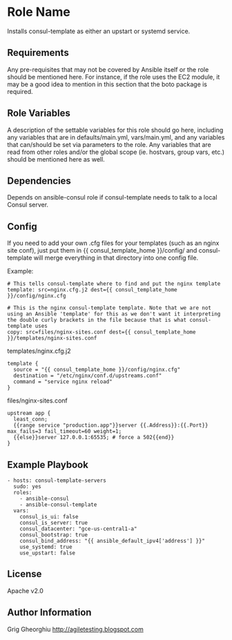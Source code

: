 Role Name
=========

Installs consul-template as either an upstart or systemd service.

Requirements
------------

Any pre-requisites that may not be covered by Ansible itself or the role should be mentioned here. For instance, if the role uses the EC2 module, it may be a good idea to mention in this section that the boto package is required.

Role Variables
--------------

A description of the settable variables for this role should go here, including any variables that are in defaults/main.yml, vars/main.yml, and any variables that can/should be set via parameters to the role. Any variables that are read from other roles and/or the global scope (ie. hostvars, group vars, etc.) should be mentioned here as well.

Dependencies
------------

Depends on ansible-consul role if consul-template needs to talk to a local Consul server.

Config
------------
If you need to add your own .cfg files for your templates (such as an nginx site conf), just put them in {{ consul_template_home }}/config/ and consul-template will merge everything in that directory into one config file.

Example: 
```
# This tells consul-template where to find and put the nginx template
template: src=nginx.cfg.j2 dest={{ consul_template_home }}/config/nginx.cfg

# This is the nginx consul-template template. Note that we are not using an Ansible 'template' for this as we don't want it interpreting the double curly brackets in the file because that is what consul-template uses
copy: src=files/nginx-sites.conf dest={{ consul_template_home }}/templates/nginx-sites.conf
```
templates/nginx.cfg.j2
```
template {
  source = "{{ consul_template_home }}/config/nginx.cfg"
  destination = "/etc/nginx/conf.d/upstreams.conf"
  command = "service nginx reload"
}
```
files/nginx-sites.conf
```
upstream app {
  least_conn;
  {{range service "production.app"}}server {{.Address}}:{{.Port}} max_fails=3 fail_timeout=60 weight=1;
  {{else}}server 127.0.0.1:65535; # force a 502{{end}}
}
```

Example Playbook
----------------

```
- hosts: consul-template-servers
  sudo: yes
  roles:
    - ansible-consul
    - ansible-consul-template
  vars:
    consul_is_ui: false
    consul_is_server: true
    consul_datacenter: "gce-us-central1-a"
    consul_bootstrap: true
    consul_bind_address: "{{ ansible_default_ipv4['address'] }}"
    use_systemd: true
    use_upstart: false
```

License
-------

Apache v2.0

Author Information
------------------

Grig Gheorghiu
http://agiletesting.blogspot.com
